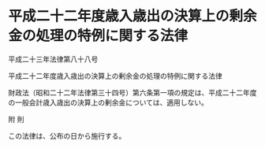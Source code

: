 # 平成二十二年度歳入歳出の決算上の剰余金の処理の特例に関する法律

平成二十三年法律第八十八号

平成二十二年度歳入歳出の決算上の剰余金の処理の特例に関する法律

財政法（昭和二十二年法律第三十四号）第六条第一項の規定は、平成二十二年度の一般会計歳入歳出の決算上の剰余金については、適用しない。

附 則

この法律は、公布の日から施行する。
